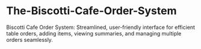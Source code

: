 # The-Biscotti-Cafe-Order-System
 Biscotti Cafe Order System: Streamlined, user-friendly interface for efficient table orders, adding items, viewing summaries, and managing multiple orders seamlessly.
